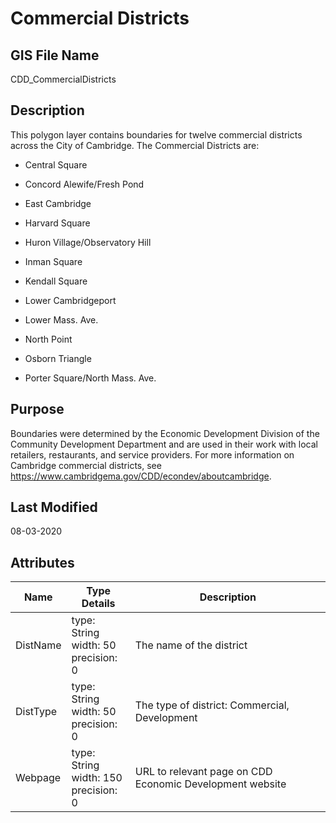 # Commercial Districts
## GIS File Name
CDD_CommercialDistricts
## Description
<DIV STYLE="text-align:Left;"><DIV><DIV><P STYLE="margin:0 0 0 0;"><SPAN><SPAN>This polygon layer contains boundaries for twelve commercial districts across the City of Cambridge. The Commercial Districts are:</SPAN></SPAN></P><UL><LI><P><SPAN>Central Square</SPAN></P></LI><LI><P><SPAN>Concord Alewife/Fresh Pond</SPAN></P></LI><LI><P><SPAN>East Cambridge</SPAN></P></LI><LI><P><SPAN>Harvard Square </SPAN></P></LI><LI><P><SPAN>Huron Village/Observatory Hill</SPAN></P></LI><LI><P><SPAN>Inman Square</SPAN></P></LI><LI><P><SPAN>Kendall Square</SPAN></P></LI><LI><P><SPAN>Lower Cambridgeport</SPAN></P></LI><LI><P><SPAN>Lower Mass. Ave.</SPAN></P></LI><LI><P><SPAN>North Point</SPAN></P></LI><LI><P><SPAN>Osborn Triangle</SPAN></P></LI><LI><P><SPAN>Porter Square/North Mass. Ave.</SPAN></P></LI></UL></DIV></DIV></DIV>

## Purpose
Boundaries were determined by the Economic Development Division of the Community Development Department and are used in their work with local retailers, restaurants, and service providers.  For more information on Cambridge commercial districts, see https://www.cambridgema.gov/CDD/econdev/aboutcambridge.
## Last Modified
08-03-2020
## Attributes
|Name|Type Details|Description|
|----|------------|-----------|
|DistName|type: String<br/>width: 50<br/>precision: 0|The name of the district|
|DistType|type: String<br/>width: 50<br/>precision: 0|The type of district: Commercial, Development|
|Webpage|type: String<br/>width: 150<br/>precision: 0|URL to relevant page on CDD Economic Development website|
